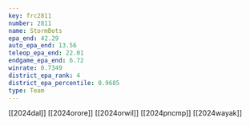 ```yaml
---
key: frc2811
number: 2811
name: StormBots
epa_end: 42.29
auto_epa_end: 13.56
teleop_epa_end: 22.01
endgame_epa_end: 6.72
winrate: 0.7349
district_epa_rank: 4
district_epa_percentile: 0.9685
type: Team
---
```

[[2024dal]]
[[2024orore]]
[[2024orwil]]
[[2024pncmp]]
[[2024wayak]]

